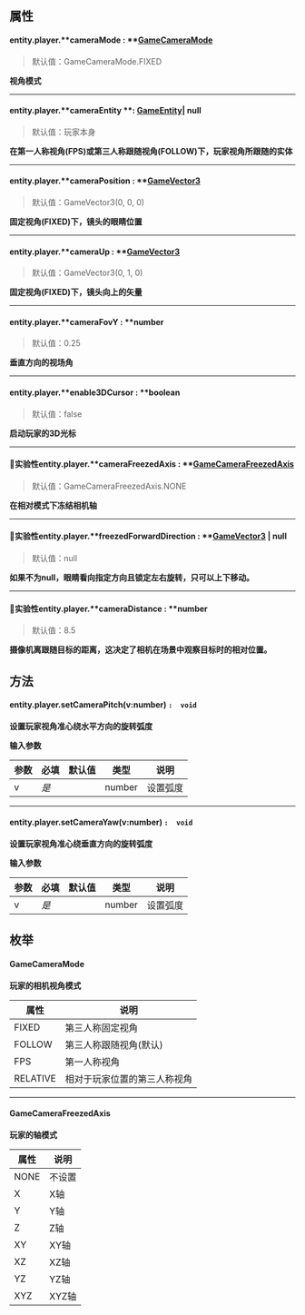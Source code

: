 
## 属性

#### entity.player.**cameraMode : **[GameCameraMode](#TzBdh)
> 默认值：GameCameraMode.FIXED

**视角模式**

---


#### entity.player.**cameraEntity **: [GameEntity](/GameEntity/index)| null  
> 默认值：玩家本身

**在第一人称视角(FPS)或第三人称跟随视角(FOLLOW)下，玩家视角所跟随的实体**

---


#### entity.player.**cameraPosition : **[GameVector3](https://www.yuque.com/box3lab/api/sug8utrs043aep5v)
> 默认值：GameVector3(0, 0, 0)

**固定视角(FIXED)下，镜头的眼睛位置**

---


#### entity.player.**cameraUp : **[GameVector3](https://www.yuque.com/box3lab/api/sug8utrs043aep5v)
> 默认值：GameVector3(0, 1, 0)

**固定视角(FIXED)下，镜头向上的矢量**

---


#### entity.player.**cameraFovY : **number 
> 默认值：0.25

**垂直方向的视场角**

---


#### entity.player.**enable3DCursor : **boolean 
> 默认值：false

**启动玩家的3D光标**

---


#### 🧪实验性entity.player.**cameraFreezedAxis : **[GameCameraFreezedAxis](#AN5e5) 
> 默认值：GameCameraFreezedAxis.NONE

**在相对模式下冻结相机轴**

---


#### 🧪实验性entity.player.**freezedForwardDirection : **[GameVector3](https://www.yuque.com/box3lab/api/sug8utrs043aep5v) | null
> 默认值：null

**如果不为null，眼睛看向指定方向且锁定左右旋转，只可以上下移动。**

---


#### 🧪实验性entity.player.**cameraDistance : **number
> 默认值：8.5

**摄像机离跟随目标的距离，这决定了相机在场景中观察目标时的相对位置。**


## 方法

#### **entity.player.setCameraPitch**(**v:number**) `:  void`
**设置玩家视角准心绕水平方向的旋转弧度**

**输入参数**

| **参数** | **必填** | **默认值** | **类型** | **说明** |
| --- | --- | --- | --- | --- |
| v | _是_ | | number | 设置弧度 |


---


#### **entity.player.setCameraYaw**(**v:number**) `:  void`
**设置玩家视角准心绕垂直方向的旋转弧度**

**输入参数**

| **参数** | **必填** | **默认值** | **类型** | **说明** |
| --- | --- | --- | --- | --- |
| v | _是_ | | number | 设置弧度 |





## 枚举

#### GameCameraMode
**玩家的相机视角模式**

| **属性** | **说明** |
| --- | --- |
| FIXED | 第三人称固定视角 |
| FOLLOW | 第三人称跟随视角(默认) |
| FPS | 第一人称视角 |
| RELATIVE | 相对于玩家位置的第三人称视角 |


---


#### **GameCameraFreezedAxis**
**玩家的轴模式**

| **属性** | **说明** |
| --- | --- |
| NONE | 不设置 |
| X | X轴 |
| Y | Y轴 |
| Z | Z轴 |
| XY | XY轴 |
| XZ | XZ轴 |
| YZ | YZ轴 |
| XYZ | XYZ轴 |


